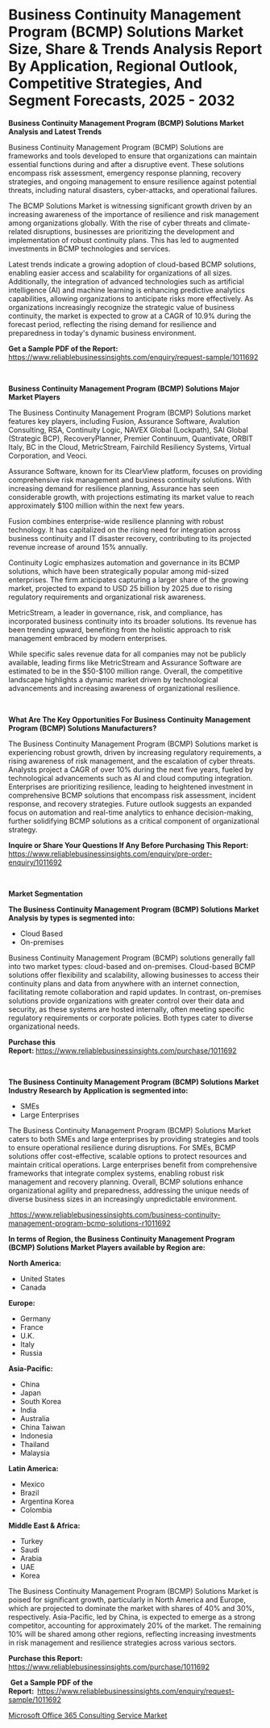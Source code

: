 <p><h1>Business Continuity Management Program (BCMP) Solutions Market Size, Share & Trends Analysis Report By Application, Regional Outlook, Competitive Strategies, And Segment Forecasts, 2025 - 2032</h1></p><p><strong>Business Continuity Management Program (BCMP) Solutions Market Analysis and Latest Trends</strong></p>
<p><p>Business Continuity Management Program (BCMP) Solutions are frameworks and tools developed to ensure that organizations can maintain essential functions during and after a disruptive event. These solutions encompass risk assessment, emergency response planning, recovery strategies, and ongoing management to ensure resilience against potential threats, including natural disasters, cyber-attacks, and operational failures.</p><p>The BCMP Solutions Market is witnessing significant growth driven by an increasing awareness of the importance of resilience and risk management among organizations globally. With the rise of cyber threats and climate-related disruptions, businesses are prioritizing the development and implementation of robust continuity plans. This has led to augmented investments in BCMP technologies and services.</p><p>Latest trends indicate a growing adoption of cloud-based BCMP solutions, enabling easier access and scalability for organizations of all sizes. Additionally, the integration of advanced technologies such as artificial intelligence (AI) and machine learning is enhancing predictive analytics capabilities, allowing organizations to anticipate risks more effectively. As organizations increasingly recognize the strategic value of business continuity, the market is expected to grow at a CAGR of 10.9% during the forecast period, reflecting the rising demand for resilience and preparedness in today's dynamic business environment.</p></p>
<p><strong>Get a Sample PDF of the Report:&nbsp;</strong> <a href="https://www.reliablebusinessinsights.com/enquiry/request-sample/1011692?utm_campaign=2752&utm_medium=2&utm_source=Github&utm_content=ia&utm_term=11032025&utm_id=business-continuity-management-program-bcmp-solutions">https://www.reliablebusinessinsights.com/enquiry/request-sample/1011692</a></p>
<p>&nbsp;</p>
<p><strong>Business Continuity Management Program (BCMP) Solutions Major Market Players</strong></p>
<p><p>The Business Continuity Management Program (BCMP) Solutions market features key players, including Fusion, Assurance Software, Avalution Consulting, RSA, Continuity Logic, NAVEX Global (Lockpath), SAI Global (Strategic BCP), RecoveryPlanner, Premier Continuum, Quantivate, ORBIT Italy, BC in the Cloud, MetricStream, Fairchild Resiliency Systems, Virtual Corporation, and Veoci. </p><p>Assurance Software, known for its ClearView platform, focuses on providing comprehensive risk management and business continuity solutions. With increasing demand for resilience planning, Assurance has seen considerable growth, with projections estimating its market value to reach approximately $100 million within the next few years.</p><p>Fusion combines enterprise-wide resilience planning with robust technology. It has capitalized on the rising need for integration across business continuity and IT disaster recovery, contributing to its projected revenue increase of around 15% annually.</p><p>Continuity Logic emphasizes automation and governance in its BCMP solutions, which have been strategically popular among mid-sized enterprises. The firm anticipates capturing a larger share of the growing market, projected to expand to USD 25 billion by 2025 due to rising regulatory requirements and organizational risk awareness.</p><p>MetricStream, a leader in governance, risk, and compliance, has incorporated business continuity into its broader solutions. Its revenue has been trending upward, benefiting from the holistic approach to risk management embraced by modern enterprises.</p><p>While specific sales revenue data for all companies may not be publicly available, leading firms like MetricStream and Assurance Software are estimated to be in the $50-$100 million range. Overall, the competitive landscape highlights a dynamic market driven by technological advancements and increasing awareness of organizational resilience.</p></p>
<p>&nbsp;</p>
<p><strong>What Are The Key Opportunities For Business Continuity Management Program (BCMP) Solutions Manufacturers?</strong></p>
<p><p>The Business Continuity Management Program (BCMP) Solutions market is experiencing robust growth, driven by increasing regulatory requirements, a rising awareness of risk management, and the escalation of cyber threats. Analysts project a CAGR of over 10% during the next five years, fueled by technological advancements such as AI and cloud computing integration. Enterprises are prioritizing resilience, leading to heightened investment in comprehensive BCMP solutions that encompass risk assessment, incident response, and recovery strategies. Future outlook suggests an expanded focus on automation and real-time analytics to enhance decision-making, further solidifying BCMP solutions as a critical component of organizational strategy.</p></p>
<p><strong>Inquire or Share Your Questions If Any Before Purchasing This Report:</strong> <a href="https://www.reliablebusinessinsights.com/enquiry/pre-order-enquiry/1011692?utm_campaign=2752&utm_medium=2&utm_source=Github&utm_content=ia&utm_term=11032025&utm_id=business-continuity-management-program-bcmp-solutions">https://www.reliablebusinessinsights.com/enquiry/pre-order-enquiry/1011692</a></p>
<p>&nbsp;</p>
<p><strong>Market Segmentation</strong></p>
<p><strong>The Business Continuity Management Program (BCMP) Solutions Market Analysis by types is segmented into:</strong></p>
<p><ul><li>Cloud Based</li><li>On-premises</li></ul></p>
<p><p>Business Continuity Management Program (BCMP) solutions generally fall into two market types: cloud-based and on-premises. Cloud-based BCMP solutions offer flexibility and scalability, allowing businesses to access their continuity plans and data from anywhere with an internet connection, facilitating remote collaboration and rapid updates. In contrast, on-premises solutions provide organizations with greater control over their data and security, as these systems are hosted internally, often meeting specific regulatory requirements or corporate policies. Both types cater to diverse organizational needs.</p></p>
<p><strong>Purchase this Report:&nbsp;</strong><a href="https://www.reliablebusinessinsights.com/purchase/1011692?utm_campaign=2752&utm_medium=2&utm_source=Github&utm_content=ia&utm_term=11032025&utm_id=business-continuity-management-program-bcmp-solutions">https://www.reliablebusinessinsights.com/purchase/1011692</a></p>
<p>&nbsp;</p>
<p><strong>The Business Continuity Management Program (BCMP) Solutions Market Industry Research by Application is segmented into:</strong></p>
<p><ul><li>SMEs</li><li>Large Enterprises</li></ul></p>
<p><p>The Business Continuity Management Program (BCMP) Solutions Market caters to both SMEs and large enterprises by providing strategies and tools to ensure operational resilience during disruptions. For SMEs, BCMP solutions offer cost-effective, scalable options to protect resources and maintain critical operations. Large enterprises benefit from comprehensive frameworks that integrate complex systems, enabling robust risk management and recovery planning. Overall, BCMP solutions enhance organizational agility and preparedness, addressing the unique needs of diverse business sizes in an increasingly unpredictable environment.</p></p>
<p><a href="https://www.reliablebusinessinsights.com/business-continuity-management-program-bcmp-solutions-r1011692?utm_campaign=2752&utm_medium=2&utm_source=Github&utm_content=ia&utm_term=11032025&utm_id=business-continuity-management-program-bcmp-solutions">&nbsp;https://www.reliablebusinessinsights.com/business-continuity-management-program-bcmp-solutions-r1011692</a></p>
<p><strong>In terms of Region, the Business Continuity Management Program (BCMP) Solutions Market Players available by Region are:</strong></p>
<p>
    <p> <strong> North America: </strong>
        <ul>
            <li>United States</li>
            <li>Canada</li>
        </ul>
        </p> 
    <p> <strong> Europe: </strong>
        <ul>
            <li>Germany</li>
            <li>France</li>
            <li>U.K.</li>
            <li>Italy</li>
            <li>Russia</li>
        </ul>
        </p> 
    <p> <strong> Asia-Pacific: </strong>
        <ul>
            <li>China</li>
            <li>Japan</li>
            <li>South Korea</li>
            <li>India</li>
            <li>Australia</li>
            <li>China Taiwan</li>
            <li>Indonesia</li>
            <li>Thailand</li>
            <li>Malaysia</li>
        </ul>
        </p> 
    <p> <strong> Latin America: </strong>
        <ul>
            <li>Mexico</li>
            <li>Brazil</li>
            <li>Argentina Korea</li>
            <li>Colombia</li>
        </ul>
        </p> 
    <p> <strong> Middle East & Africa: </strong>
        <ul>
            <li>Turkey</li>
            <li>Saudi</li>
            <li>Arabia</li>
            <li>UAE</li>
            <li>Korea</li>
        </ul>
    </p>
    </p>
<p><p>The Business Continuity Management Program (BCMP) Solutions Market is poised for significant growth, particularly in North America and Europe, which are projected to dominate the market with shares of 40% and 30%, respectively. Asia-Pacific, led by China, is expected to emerge as a strong competitor, accounting for approximately 20% of the market. The remaining 10% will be shared among other regions, reflecting increasing investments in risk management and resilience strategies across various sectors.</p></p>
<p><strong>Purchase this Report: </strong><a href="https://www.reliablebusinessinsights.com/purchase/1011692?utm_campaign=2752&utm_medium=2&utm_source=Github&utm_content=ia&utm_term=11032025&utm_id=business-continuity-management-program-bcmp-solutions">https://www.reliablebusinessinsights.com/purchase/1011692</a></p>
<p>&nbsp;<strong>Get a Sample PDF of the Report:&nbsp;&nbsp;</strong><a href="https://www.reliablebusinessinsights.com/enquiry/request-sample/1011692?utm_campaign=2752&utm_medium=2&utm_source=Github&utm_content=ia&utm_term=11032025&utm_id=business-continuity-management-program-bcmp-solutions">https://www.reliablebusinessinsights.com/enquiry/request-sample/1011692</a></p>
<p><strong></strong></p>
<p><p><a href="https://github.com/luerabollevc/Market-Research-Report-List-1/blob/main/microsoft-office-365-consulting-service-market.md?utm_campaign=2752&utm_medium=2&utm_source=Github&utm_content=ia&utm_term=11032025&utm_id=business-continuity-management-program-bcmp-solutions">Microsoft Office 365 Consulting Service Market</a></p></p>